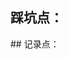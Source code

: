 ## 踩坑点：
<column title='自定义域名📡' RecordTime='2025-2-2 16:30' src='memories\setback\自定义域名注意事项' overview='使用自定义域名后资源路径不一样'  status='已解决' delay='1' />
<column title='图片懒加载📷' RecordTime='2025-1-30 23:06' src='memories\setback\文档图片懒加载' overview='文档img替换为懒加载img'  status='未解决' delay='2'/>
## 记录点：
<column title='代码评价' RecordTime='' src='memories\record\word1' overview='使用刻薄的话锐评你的代码'  status='😂' delay='3'/>
<column title='文档二' RecordTime='' src='memories\record\word2' overview='文档概述'  status='🚀🚀🚀' delay='4'/>
<column title='文档三' RecordTime='' src='memories\record\word3' overview='文档概述'  status='🚀🚀🚀' delay='5'/>
    